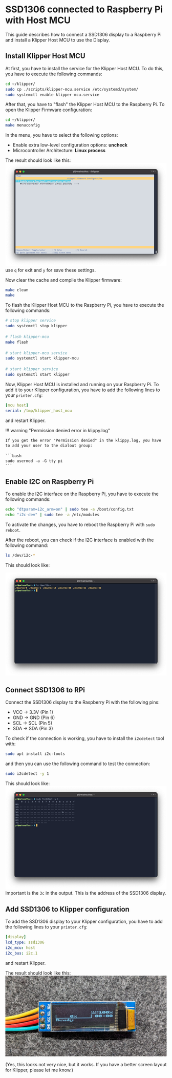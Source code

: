 # SSD1306 connected to Raspberry Pi with Host MCU

This guide describes how to connect a SSD1306 display to a Raspberry Pi and install a Klipper Host MCU to use the
Display.

## Install Klipper Host MCU

At first, you have to install the service for the Klipper Host MCU. To do this, you have to execute the following
commands:

```bash
cd ~/klipper/
sudo cp ./scripts/klipper-mcu.service /etc/systemd/system/
sudo systemctl enable klipper-mcu.service
```

After that, you have to "flash" the Klipper Host MCU to the Raspberry Pi. To open the Klipper Firmware configuration:

```bash
cd ~/klipper/
make menuconfig
```

In the menu, you have to select the following options:

- Enable extra low-level configuration options: **uncheck**
- Microcontroller Architecture: **Linux process**

The result should look like this:
![Klipper make menuconfig](img/klipper-make-menuconfig.png)
use `q` for exit and `y` for save these settings.

Now clear the cache and compile the Klipper firmware:
``` bash
make clean
make
```

To flash the Klipper Host MCU to the Raspberry Pi, you have to execute the following commands:

```bash
# stop klipper service
sudo systemctl stop klipper

# flash klipper-mcu
make flash

# start klipper-mcu service
sudo systemctl start klipper-mcu

# start klipper service
sudo systemctl start klipper
```

Now, Klipper Host MCU is installed and running on your Raspberry Pi. To add it to your Klipper configuration, you have
to add the following lines to your `printer.cfg`:

``` yaml
[mcu host]
serial: /tmp/klipper_host_mcu
```

and restart Klipper.

!!! warning "Permission denied error in klippy.log"

    If you get the error "Permission denied" in the klippy.log, you have to add your user to the dialout group:

    ```bash
    sudo usermod -a -G tty pi
    ```

## Enable I2C on Raspberry Pi

To enable the I2C interface on the Raspberry Pi, you have to execute the following commands:

```bash
echo "dtparam=i2c_arm=on" | sudo tee -a /boot/config.txt
echo "i2c-dev" | sudo tee -a /etc/modules
```

To activate the changes, you have to reboot the Raspberry Pi with `sudo reboot`.

After the reboot, you can check if the I2C interface is enabled with the following command:

```bash
ls /dev/i2c-*
```

This should look like:

![output of ls /dev/i2c*](img/ls-dev-i2c.png)

## Connect SSD1306 to RPi

Connect the SSD1306 display to the Raspberry Pi with the following pins:

- VCC -> 3.3V (Pin 1)
- GND -> GND (Pin 6)
- SCL -> SCL (Pin 5)
- SDA -> SDA (Pin 3)

To check if the connection is working, you have to install the `i2cdetect` tool with:

```bash
sudo apt install i2c-tools
```

and then you can use the following command to test the connection:

```bash
sudo i2cdetect -y 1
```

This should look like:
![output of i2cdetect](img/i2cdetect.png)
Important is the `3c` in the output. This is the address of the SSD1306 display.

## Add SSD1306 to Klipper configuration

To add the SSD1306 display to your Klipper configuration, you have to add the following lines to your `printer.cfg`:

``` yaml
[display]
lcd_type: ssd1306
i2c_mcu: host
i2c_bus: i2c.1
```

and restart Klipper.

The result should look like this:
![SSD1306 with Klipper](img/SSD1306-with-klipper.jpg)

(Yes, this looks not very nice, but it works. If you have a better screen layout for Klipper, please let me know.)